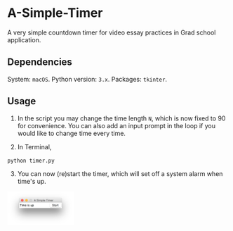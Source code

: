 # A-Simple-Timer

A very simple countdown timer for video essay practices in Grad school application.

## Dependencies

System: `macOS`.
Python version: `3.x`.
Packages: `tkinter`.

## Usage

1. In the script you may change the time length `N`, which is now fixed to 90 for convenience. You can also add an input prompt in the loop if you would like to change time every time.

2. In Terminal,

```{bash}
python timer.py
```

3. You can now (re)start the timer, which will set off a system alarm when time's up.

<img src="screenshot.png" style="width: 30%;"/>
